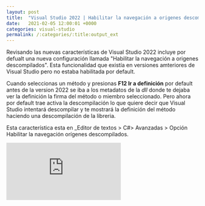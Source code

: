 ```yaml
---
layout: post
title:  "Visual Studio 2022 | Habilitar la navegación a origenes descompilados "
date:   2021-02-05 12:00:01 +0000
categories: visual-studio
permalink: /:categories/:title:output_ext
---
```


Revisando las nuevas características de Visual Studio 2022 incluye por defualt una nueva configuración llamada  "Habilitar la navegación a origenes descompilados". Esta funcionalidad que existía en versiones amteriores de Visual Studio pero no estaba habilitada por default.

Cuando seleccionas un método y presionas **F12 Ir a definición** por default antes de la version 2022 se iba a los metadatos de la _dll_ donde te dejaba ver la definición la firma del método o miembro seleccionado. Pero ahora por default trae activa la descompilación lo que quiere decir que Visual Studio intentará descompilar y te mostrará la definición del método haciendo una descompilación de la libreria. 

Esta característica esta en  _Editor de textos > C#> Avanzadas > Opción Habilitar la navegación orígenes descompilados.

<div class="video-responsive">
<iframe loading="lazy" src="https://www.youtube.com/embed/_gIa4v2c5IQ" frameborder="0" allow="accelerometer; autoplay; encrypted-media; gyroscope; picture-in-picture" allowfullscreen></iframe>
</div>
